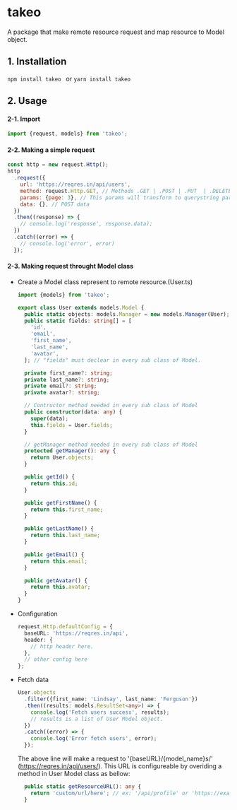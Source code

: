 # takeo

A package that make remote resource request and map resource to Model object.

## 1. Installation

`npm install takeo ` or `yarn install takeo`

## 2. Usage

#### 2-1. Import

```javascript
import {request, models} from 'takeo';
```

#### 2-2. Making a simple request

```javascript
const http = new request.Http();
http
  .request({
    url: 'https://reqres.in/api/users',
    method: request.Http.GET, // Methods .GET | .POST | .PUT  | .DELETE | .PATCH
    params: {page: 3}, // This params will transform to querystring parameter
    data: {}, // POST data
  })
  .then((response) => {
    // console.log('response', response.data);
  })
  .catch((error) => {
    // console.log('error', error)
  });
```

#### 2-3. Making request throught Model class

- Create a Model class represent to remote resource.(User.ts)

  ```typescript
  import {models} from 'takeo';

  export class User extends models.Model {
    public static objects: models.Manager = new models.Manager(User); // "objects" must declear in every sub class of Model.
    public static fields: string[] = [
      'id',
      'email',
      'first_name',
      'last_name',
      'avatar',
    ]; // "fields" must declear in every sub class of Model.

    private first_name?: string;
    private last_name?: string;
    private email?: string;
    private avatar?: string;

    // Contructor method needed in every sub class of Model
    public constructor(data: any) {
      super(data);
      this.fields = User.fields;
    }

    // getManager method needed in every sub class of Model
    protected getManager(): any {
      return User.objects;
    }

    public getId() {
      return this.id;
    }

    public getFirstName() {
      return this.first_name;
    }

    public getLastName() {
      return this.last_name;
    }

    public getEmail() {
      return this.email;
    }

    public getAvatar() {
      return this.avatar;
    }
  }
  ```

- Configuration

  ```typescript
  request.Http.defaultConfig = {
    baseURL: 'https://reqres.in/api',
    header: {
      // http header here.
    },
    // other config here
  };
  ```

- Fetch data

  ```typescript
  User.objects
    .filter({first_name: 'Lindsay', last_name: 'Ferguson'})
    .then((results: models.ResultSet<any>) => {
      console.log('Fetch users success', results);
      // results is a list of User Model object.
    })
    .catch((error) => {
      console.log('Error fetch users', error);
    });
  ```

  The above line will make a request to '{baseURL}/{model_name}s/' (https://reqres.in/api/users/). This URL is configureable by overiding a method in User Model class as bellow:

  ```typescript
    public static getResourceURL(): any {
      return 'custom/url/here'; // ex: '/api/profile' or 'https://example.com/api/profile'
    }
  ```
